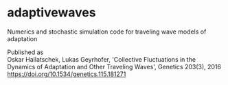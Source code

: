 # adaptivewaves
Numerics and stochastic simulation code for traveling wave models of adaptation

Published as\
Oskar Hallatschek, Lukas Geyrhofer, 'Collective Fluctuations in the Dynamics of Adaptation and Other Traveling Waves', Genetics 203(3), 2016\
https://doi.org/10.1534/genetics.115.181271 
